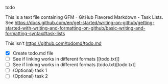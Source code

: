 todo

This is a text file containing GFM - GitHub Flavored Markdown - Task Lists.
See https://docs.github.com/en/get-started/writing-on-github/getting-started-with-writing-and-formatting-on-github/basic-writing-and-formatting-syntax#task-lists

This isn't https://github.com/todomd/todo.md

- [x] Create todo.md file
- [ ] See if linking works in different formats [[todo.txt]]
- [ ] See if linking works in different formats (todo.txt)[todo.txt]
- [ ] \(Optional) task 1
- [ ] (Optional) task 2
